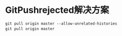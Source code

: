 # GitPushrejected解决方案

```shell
git pull origin master --allow-unrelated-histories
git pull origin master　
```

